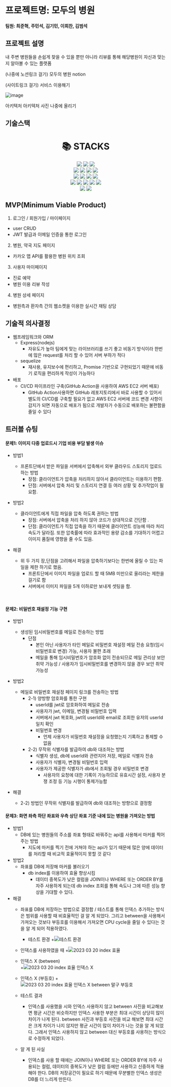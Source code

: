 # 프로젝트명: 모두의 병원

#### 팀원: 최준혁, 주민석, 김기민, 이희찬, 김범석

## 프로젝트 설명

내 주변 병원들을 손쉽게 찾을 수 있을 뿐만 아니라 리뷰를 통해 해당병원이 자신과 맞는지 알아볼 수 있는
플랫폼

(나중에 노션링크 걸기)
모두의 병원 notion

(사이트링크 걸기)
서비스 이용해기

![image](https://user-images.githubusercontent.com/111362623/227514902-eb1ee38e-61d4-4860-9c3f-1dd29327ba77.png)

아키텍처
아키텍처 사진 나중에 올리기

## 기술스택

<div align=center><h1>📚 STACKS</h1></div>


<div align=center>
  <img src="https://img.shields.io/badge/css-1572B6?style=for-the-badge&logo=css3&logoColor=white"> 
  <img src="https://img.shields.io/badge/javascript-F7DF1E?style=for-the-badge&logo=javascript&logoColor=black"> 
  <img src="https://img.shields.io/badge/jquery-0769AD?style=for-the-badge&logo=jquery&logoColor=white">
  <br>
  
  <img src="https://img.shields.io/badge/mysql-4479A1?style=for-the-badge&logo=mysql&logoColor=white"> 
  <img src="https://img.shields.io/badge/node.js-339933?style=for-the-badge&logo=Node.js&logoColor=white">
  <img src="https://img.shields.io/badge/express-000000?style=for-the-badge&logo=express&logoColor=white">
  <img src="https://img.shields.io/badge/bootstrap-7952B3?style=for-the-badge&logo=bootstrap&logoColor=white">
  <br>

  <img src="https://img.shields.io/badge/amazonaws-232F3E?style=for-the-badge&logo=amazonaws&logoColor=white"> 
  <img src="https://img.shields.io/badge/github-181717?style=for-the-badge&logo=github&logoColor=white">
  <img src="https://img.shields.io/badge/git-F05032?style=for-the-badge&logo=git&logoColor=white">
  <img src="https://img.shields.io/badge/fontawesome-339AF0?style=for-the-badge&logo=fontawesome&logoColor=white">
  <br>	
  
  <img src="https://img.shields.io/badge/Amazon-S3-569A31?style=flat&logo=Amazon-S3&4a154b=white" />
<img src="https://img.shields.io/badge/Amazon-EC2-FF9900?style=flat&logo=Amazon-EC2&4a154b=white" />
<img src="https://img.shields.io/badge/Amazon-RDS-527FFF?style=flat&logo=Amazon-RDS&4a154b=white" />
  <img src="https://img.shields.io/badge/Visual Studio Code-007acc?style=flat&logo=Visual Studio Code&logoColor=white" />
	<img src="https://img.shields.io/badge/GitHub-181717?style=flat&logo=GitHub&181717=white" />
  <br>
	
  
<img src="https://img.shields.io/badge/slack-4a154b?style=flat&logo=slack&4a154b=white" />
<img src="https://img.shields.io/badge/Notion-000000?style=flat&logo=Notion&4a154b=white" />
  <br>
  
</div>



## MVP(Minimum Viable Product)

1. 로그인 / 회원가입 / 마이페이지

-   user CRUD
-   JWT 발급과 이메일 인증을 통한 로그인

2. 병원, 약국 지도 페이지

-   카카오 맵 API를 활용한 병원 위치 조회

3. 사용자 마이페이지

-   진료 예약
-   병원 이용 리뷰 작성

4. 병원 상세 페이지

-   병원측과 환자측 간의 웹소켓을 이용한 실시간 채팅 상담


## 기술적 의사결정
+ 웹프레임워크와 ORM
  + Express(nodejs)
    + 자유도가 높아 팀에게 맞는 라이브러리를 쓰기 좋고 비동기 방식이라 한번에 많은 request를 처리 할 수 있어 서버 부하가 적다
  + sequelize
    + 재사용, 유지보수에 편리하고,  Promise 기반으로 구현되었기 때문에 비동기 로직을 편리하게 작성이 가능하다
+ 배포
  + CI/CD 파이프라인 구축(GitHub Action을 사용하여 AWS EC2 서버 배포)
    + GitHub Action사용하면 GitHub 레포지토리에서 바로 사용할 수 있어서 별도의 CI/CD를 구축할 필요가 없고 AWS EC2 서버에 코드 변경 사항이 감지가 되면 자동으로 배포가 됨으로 개발자가 수동으로 배포하는 불편함을 줄일 수 있다

## 트러블 슈팅
  #### 문제1: 이미지 다중 업로드시 기업 비용 부담 발생 이슈
  + 방법1
    + 프론트단에서 받은 파일을 서버에서 압축해서 외부 클라우드 스토리지 업로드 하는 방법
      + 장점: 클라이언트가 압축을 처리하지 않아서 클라이언트는 이용하기 편함. 
      + 단점: 서버에서 압축 처리 및 스토리지 연결 등 여러 상황 및 추가작업이 필요함.
  + 방법2
    + 클라이언트에게 직접 파일을 압축 하도록 권하는 방법
      + 장점: 서버에서 압축을 처리 하지 않아 코드가 상대적으로 간단함 .
      + 단점: 클라이언트가 직접 압축을 하기 때문에 클라이언트 성능에 따라 처리 속도가 달라짐. 또한 압축률에 따라 효과적인 용량 감소를 기대하기 어렵고 이미지 품질에 영향을 줄 수도 있음.
  
  + 해결
    + 위 두 가지 장,단점을 고려해서 파일을 압축하기보다는 한번에 올릴 수 있는 파일을 제한 하기로 했음. 
      + 프론트단에서 이미지 파일을 업로드 할 때 5MB 미만으로 올리라는 제한을 걸기로 함
      + 서버에서 이미지 파일을 5개 이하로만 보내게 셋팅을 함.
  <br>
  
  #### 문제2: 비밀번호 재설정 기능 구현
  + 방법1
    + 생성된 임시비밀번호를 메일로 전송하는 방법
      + 단점
        + 본인 아닌 사용자가 타인 메일로 비밀번호 재설정 메일 전송 요청(임시비밀번호로 변경) 가능, 사용자 불편 초래
        + 메일을 통해 임시비밀번호가 암호화 없이 전송되므로 메일 관리상 보안 취약 가능성 / 사용자가 임시비밀번호를 변경하지 않을 경우 보안 취약 가능성
      
  + 방법2
    + 메일로 비밀번호 재설정 페이지 링크를 전송하는 방법
      + 2-1) 양방향 암호화를 통한 구현
        + userId를 jwt로 암호화하여 메일로 전송
        + 사용자가 jwt, 이메일, 변경될 비밀번호 입력
        + 서버에서 jwt 복호화, jwt의 userId와 email로 조회한 유저의 userId 일치 확인
        + 비밀번호 변경
          + 언제 사용자가 비밀번호 재설정을 요청했는지 기록하고 통제할 수 없음
      + 2-2) 무작위 식별자를 발급하여 db와 대조하는 방법
        + 식별자 생성, db에 userId와 관련지어 저장, 메일로 식별자 전송
        + 사용자가 식별자, 변경될 비밀번호 입력
        + 사용자가 제공한 식별자가 db에서 조회될 경우 비밀번호 변경
          + 사용자의 요청에 대한 기록이 가능하므로 유효시간 설정, 사용자 분쟁 조정 등 기능 시행이 통제가능함
  + 해결
    + 2-2) 방법인 무작위 식별자를 발급하여 db와 대조하는 방향으로 결정함


  #### 문제3: 화면 좌측 하단 좌표와 우측 상단 좌표 기준 내에 있는 병원을 가져오는 방법
  + 방법1
    + DB에 있는 병원들의 주소를 좌표 형태로 바꿔주는 api를 사용해서 마커를 찍어주는 방법
      + 지도에 마커를 찍기 전에 거쳐야 하는 api가 있기 때문에 많은 양에 데이터를 처리할 때 비교적 효율적이지 못할 것 같다
  + 방법2
    + 좌표를 DB에 저장해 마커를 불러오기
      + db index를 이용하여 효율 향상시킴
        + 데이터 중복도가 낮은 컬럼을 JOIN이나 WHERE 또는 ORDER BY를 자주 사용하게 되는데 db index 조회를 통해 속도나 그에 따른 성능 향상을 기대할 수 있다.
  + 해결
    + 좌표를 DB에 저장하는 방법으로 결정함 / 테스트를 통해 인덱스 추가하는 방식은 범위를 사용할 때 비효율적인 걸 알 게 되었다. 그리고 between을 사용해서 가져오는 것보다 부등호를 이용해서 가져오면 CPU cycle을 줄일 수 있다는 것을 알 게 되어 적용하였다.
    
    
    	+ 테스트 환경
		+![테스트 환경](https://user-images.githubusercontent.com/118159400/227681656-29e2ef17-e6de-4176-9ee6-8423e58b6f72.png)
	+ 인덱스를 사용하였을 때
		+![2023 03 20  index 효율](https://user-images.githubusercontent.com/118159400/227681690-5901ae4b-0d3a-44d3-baaf-a46a8229e32f.png)
	+ 인덱스 X (between)	
		+![2023 03 20  index 효율 인덱스 X](https://user-images.githubusercontent.com/118159400/227681709-c03bd1e4-fe58-4329-8bfd-fe5b852d5dd5.png)
	+ 인덱스 X (부등호)
		+![2023 03 20  index 효율 인덱스 X between 말구 부등호](https://user-images.githubusercontent.com/118159400/227681724-9d5ffb8a-47ea-4ccc-bb5b-868f60ecbfb3.png)
		
	+ 테스트 결과
		+ 인덱스를 사용했을 시와 인덱스 사용하지 않고 between 사진을 비교해보면 평균 시간은 비슷하지만 인덱스 사용한 부분은 최대 시간이 상당히 많이 차이가 나게 된다. between 사진과 부등호 사진을 비교 해보면 최대 시간은 크게 차이가 나지 않지만 평균 시간이 많이 차이가 나는 것을 알 게 되었다. 그래서 인덱스 사용하지 않고 between 대신 부등호를 사용하는 방식으로 수정하게 되었다. 
		
	+ 알 게 된 사실
		+ 인덱스를 사용 할 때에는 JOIN이나 WHERE 또는 ORDER BY에 자주 사용되는 컬럼, 데이터의 중복도가 낮은 컬럼 등에만 사용하고 신중하게 적용해야 한다. DB의 저장공간이 필요로 하기 때문에 무분별한 인덱스 생성은 DB를 더 느리게 만든다. 


